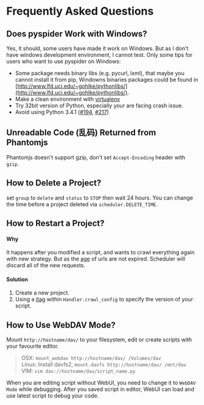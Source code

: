 Frequently Asked Questions
==========================

Does pyspider Work with Windows?
--------------------------------
Yes, it should, some users have made it work on Windows. But as I don't have windows development environment, I cannot test. Only some tips for users who want to use pyspider on Windows:

- Some package needs binary libs (e.g. pycurl, lxml), that maybe you cannot install it from pip, Windowns binaries packages could be found in [http://www.lfd.uci.edu/~gohlke/pythonlibs/](http://www.lfd.uci.edu/~gohlke/pythonlibs/).
- Make a clean environment with [virtualenv](https://virtualenv.readthedocs.org/en/latest/)
- Try 32bit version of Python, especially your are facing crash issue.
- Avoid using Python 3.4.1 ([#194](https://github.com/binux/pyspider/issues/194), [#217](https://github.com/binux/pyspider/issues/217))

Unreadable Code (乱码) Returned from Phantomjs
---------------------------------------------

Phantomjs doesn't support gzip, don't set `Accept-Encoding` header with `gzip`.


How to Delete a Project?
------------------------

set `group` to `delete` and `status` to `STOP` then wait 24 hours. You can change the time before a project deleted via `scheduler.DELETE_TIME`.

How to Restart a Project?
-------------------------
#### Why
It happens after you modified a script, and wants to crawl everything again with new strategy. But as the [age](apis/self.crawl/#age) of urls are not expired. Scheduler will discard all of the new requests.

#### Solution
1. Create a new project.
2. Using a [itag](apis/self.crawl/#itag) within `Handler.crawl_config` to specify the version of your script.

How to Use WebDAV Mode?
-----------------------
Mount `http://hostname/dav/` to your filesystem, edit or create scripts with your favourite editor.

> OSX: `mount_webdav http://hostname/dav/ /Volumes/dav`  
> Linux: Install davfs2, `mount.davfs http://hostname/dav/ /mnt/dav`  
> VIM: `vim dav://hostname/dav/script_name.py`

When you are editing script without WebUI, you need to change it to `WebDAV Mode` while debugging. After you saved script in editor, WebUI can load and use latest script to debug your code.